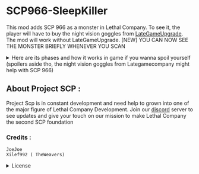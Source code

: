 # SCP966-SleepKiller
This mod adds SCP 966 as a monster in Lethal Company. To see it, the player will have to buy the night vision goggles from [LateGameUpgrade](https://thunderstore.io/c/lethal-company/p/malco/Lategame_Upgrades/). The mod will work without LateGameUpgrade.
[NEW] YOU CAN NOW SEE THE MONSTER BRIEFLY WHENEVER YOU SCAN

<details>
  <summary>Here are its phases and how it works in game if you wanna spoil yourself (spoilers aside tho, the night vision goggles from Lategamecompany might help with SCP 966)</summary>
LateGameUpgrade

### Roaming Phase
It will go around until it detects a player. If the player's stamina is above 10, it will go into the Tiering Phase. If the player's stamina is under 10, it will go into the Chasing Phase.

### Tiering Phase
It will follow the player around, adding to their weight 52 lbs. if the players stamina reaches under 20%, SCP966 will go to the chasing phase

### Chasing Phase
When in the Chasing Phase, it will hunt down the player until they are dead or leave the building. Then, it will go back into the Roaming Phase.
</details>


## About Project SCP :
Project Scp is in constant development and need help to grown into one of the major figure of Lethal Company Development. 
Join our [discord](https://discord.gg/QMbbEJKUfys) server to see updates and give your touch on our mission to make Lethal Company the second SCP foundation

### Credits :
    JoeJoe 
    Xilef992 ( TheWeavers)
<details>
<summary>
License
</summary>
MIT License

Copyright (c) 2024 JohannesJoe & FelixAllard

Permission is hereby granted, free of charge, to any person obtaining a copy
of this software and associated documentation files (the "Software"), to deal
in the Software without restriction, including without limitation the rights
to use, copy, modify, merge, publish, distribute, sublicense, and/or sell
copies of the Software, and to permit persons to whom the Software is
furnished to do so, subject to the following conditions:

The above copyright notice and this permission notice shall be included in all
copies or substantial portions of the Software.

THE SOFTWARE IS PROVIDED "AS IS", WITHOUT WARRANTY OF ANY KIND, EXPRESS OR
IMPLIED, INCLUDING BUT NOT LIMITED TO THE WARRANTIES OF MERCHANTABILITY,
FITNESS FOR A PARTICULAR PURPOSE AND NONINFRINGEMENT. IN NO EVENT SHALL THE
AUTHORS OR COPYRIGHT HOLDERS BE LIABLE FOR ANY CLAIM, DAMAGES OR OTHER
LIABILITY, WHETHER IN AN ACTION OF CONTRACT, TORT OR OTHERWISE, ARISING FROM,
OUT OF OR IN CONNECTION WITH THE SOFTWARE OR THE USE OR OTHER DEALINGS IN THE
SOFTWARE.
</details>



